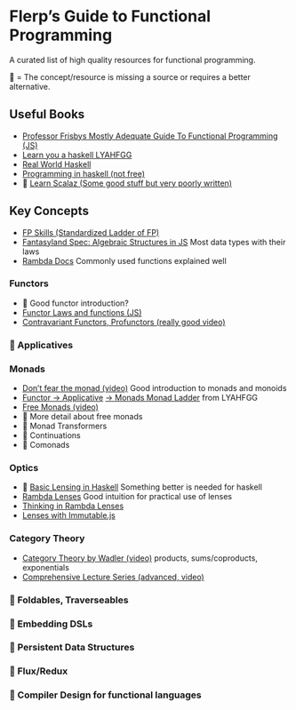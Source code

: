 # Flerp’s Guide to Functional Programming
A curated list of high quality resources for functional programming.

&#x1F534; = The concept/resource is missing a source or requires a better alternative.

## Useful Books
* [Professor Frisbys Mostly Adequate Guide To Functional Programming (JS)](https://drboolean.gitbooks.io/mostly-adequate-guide/content/)
* [Learn you a haskell LYAHFGG](http://learnyouahaskell.com/chapters)
* [Real World Haskell](http://book.realworldhaskell.org/read/)
* [Programming in haskell (not free)](http://www.cs.nott.ac.uk/~pszgmh/pih.html)
* &#x1F534; [Learn Scalaz (Some good stuff but very poorly written)](http://eed3si9n.com/learning-scalaz/7.0/)

## Key Concepts
* [FP Skills (Standardized Ladder of FP)](http://lambdaconf.us/downloads/documents/lambdaconf_slfp.pdf)
* [Fantasyland Spec: Algebraic Structures in JS](https://github.com/fantasyland/fantasy-land) Most data types with their laws
* [Rambda Docs](http://ramdajs.com/docs/#lens) Commonly used functions explained well

### Functors
* &#x1F534; Good functor introduction?
* [Functor Laws and functions (JS)](https://github.com/fantasyland/fantasy-land#functor)
* [Contravariant Functors, Profunctors (really good video)](https://www.youtube.com/watch?v=JZPXzJ5tp9w)

### &#x1F534; Applicatives

### Monads
* [Don’t fear the monad (video)](https://www.youtube.com/watch?v=ZhuHCtR3xq8)	Good introduction to monads and monoids
* [Functor → Applicative](http://learnyouahaskell.com/functors-applicative-functors-and-monoids) [→ Monads Monad Ladder](http://learnyouahaskell.com/a-fistful-of-monads) from LYAHFGG
* [Free Monads (video)](https://www.youtube.com/watch?v=M258zVn4m2M)
* &#x1F534; More detail about free monads
* &#x1F534; Monad Transformers
* &#x1F534; Continuations
* &#x1F534; Comonads

### Optics
* &#x1F534; [Basic Lensing in Haskell](https://www.schoolofhaskell.com/school/to-infinity-and-beyond/pick-of-the-week/basic-lensing) Something better is needed for haskell
* [Rambda Lenses](http://ramdajs.com/docs/#lens) Good intuition for practical use of lenses
* [Thinking in Rambda Lenses](http://randycoulman.com/blog/2016/07/12/thinking-in-ramda-lenses/)
* [Lenses with Immutable.js](https://medium.com/@drboolean/lenses-with-immutable-js-9bda85674780#.hnl83mguq)

### Category Theory
* [Category Theory by Wadler (video)](https://www.youtube.com/watch?v=V10hzjgoklA) products, sums/coproducts, exponentials
* [Comprehensive Lecture Series (advanced, video)](https://www.youtube.com/watch?v=ZKmodCApZwk)

### &#x1F534; Foldables, Traverseables

### &#x1F534; Embedding DSLs

### &#x1F534; Persistent Data Structures

### &#x1F534; Flux/Redux

### &#x1F534; Compiler Design for functional languages
